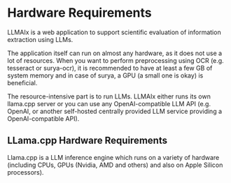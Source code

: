 # Hardware Requirements

LLMAIx is a web application to support scientific evaluation of information extraction using LLMs.

The application itself can run on almost any hardware, as it does not use a lot of resources. When you want to perform preprocessing using OCR (e.g. tesseract or surya-ocr), it is recommended to have at least a few GB of system memory and in case of surya, a GPU (a small one is okay) is beneficial.

The resource-intensive part is to run LLMs. LLMAIx either runs its own llama.cpp server or you can use any OpenAI-compatible LLM API (e.g. OpenAI, or another self-hosted centrally provided LLM service providing a OpenAI-compatible API).

## LLama.cpp Hardware Requirements

Llama.cpp is a LLM inference engine which runs on a variety of hardware (including CPUs, GPUs (Nvidia, AMD and others) and also on Apple Silicon processors). 